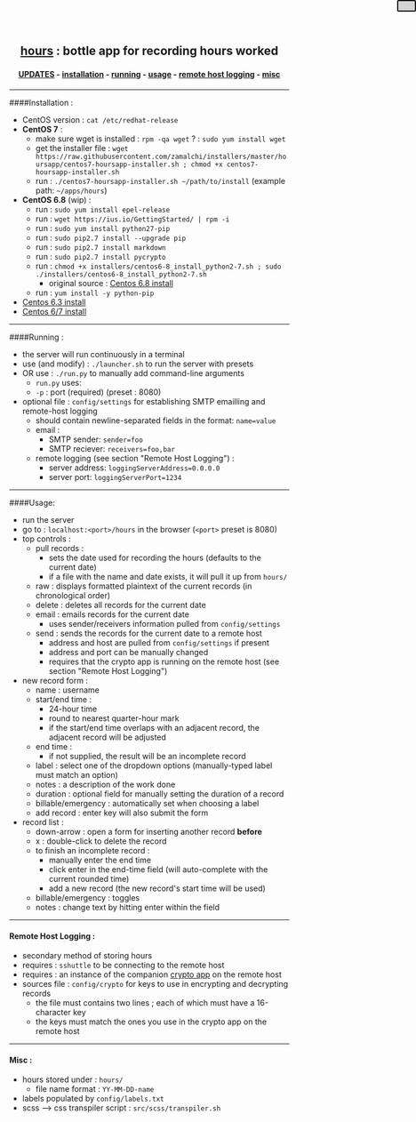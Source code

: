 <center>
<h2>

[hours](https://github.com/zamalchi/hoursapp.git) : bottle app for recording hours worked

</h2>
</center>

<center>
<h4>
    
**[UPDATES](#updates)** - [installation](#installation) - [running](#running) - [usage](#usage) - [remote host logging](#remote-host-logging) - [misc](#misc)

</h4>
</center>

----

<a name="installation"></a>
####Installation :
- CentOS version : `cat /etc/redhat-release`
- **CentOS 7** :
    - make sure wget is installed : `rpm -qa wget` ? : `sudo yum install wget`
    - get the installer file : `wget https://raw.githubusercontent.com/zamalchi/installers/master/hoursapp/centos7-hoursapp-installer.sh ; chmod +x centos7-hoursapp-installer.sh`
    - run : `./centos7-hoursapp-installer.sh ~/path/to/install` (example path: `~/apps/hours`)
- **CentOS 6.8** (wip) :
    - run : `sudo yum install epel-release`
    - run : `wget https://ius.io/GettingStarted/ | rpm -i`
    - run : `sudo yum install python27-pip`
    - run : `sudo pip2.7 install --upgrade pip`
    - run : `sudo pip2.7 install markdown`
    - run : `sudo pip2.7 install pycrypto`
    - run : `chmod +x installers/centos6-8_install_python2-7.sh ; sudo ./installers/centos6-8_install_python2-7.sh`
        - original source : [Centos 6.8 install](https://gist.github.com/xuelangZF/570caf66cd1f204f98905e35336c9fc0)
    - run : `yum install -y python-pip`
- [Centos 6.3 install](https://github.com/h2oai/h2o-2/wiki/installing-python-2.7-on-centos-6.3.-follow-this-sequence-exactly-for-centos-machine-only)
- [Centos 6/7 install](http://tecadmin.net/install-python-2-7-on-centos-rhel/)

----

<a name="running"></a>
####Running :
- the server will run continuously in a terminal
- use (and modify) : `./launcher.sh` to run the server with presets 
- OR use : `./run.py` to manually add command-line arguments
    - `run.py` uses:
    - `-p` : port (required) (preset : 8080)
- optional file : `config/settings` for establishing SMTP emailling and remote-host logging
    - should contain newline-separated fields in the format: `name=value`
    - email :
        - SMTP sender: `sender=foo`
        - SMTP reciever: `receivers=foo,bar`
    - remote logging (see section "Remote Host Logging") :
        - server address: `loggingServerAddress=0.0.0.0`
        - server port: `loggingServerPort=1234`

----

<a name="usage"></a>
####Usage:
- run the server
- go to : `localhost:<port>/hours` in the browser (`<port>` preset is 8080)
- top controls :
    - pull records :
        - sets the date used for recording the hours (defaults to the current date)
        - if a file with the name and date exists, it will pull it up from `hours/`
    - raw : displays formatted plaintext of the current records (in chronological order)
    - delete : deletes all records for the current date
    - email : emails records for the current date
        - uses sender/receivers information pulled from `config/settings`
    - send : sends the records for the current date to a remote host
        - address and host are pulled from `config/settings` if present
        - address and port can be manually changed
        - requires that the crypto app is running on the remote host (see section "Remote Host Logging")
- new record form :
    - name : username
    - start/end time :
        - 24-hour time
        - round to nearest quarter-hour mark
        - if the start/end time overlaps with an adjacent record, the adjacent record will be adjusted
    - end time :
        - if not supplied, the result will be an incomplete record
    - label : select one of the dropdown options (manually-typed label must match an option)
    - notes : a description of the work done
    - duration : optional field for manually setting the duration of a record
    - billable/emergency : automatically set when choosing a label
    - add record : enter key will also submit the form
- record list :
    - down-arrow : open a form for inserting another record **before**
    - x : double-click to delete the record
    - to finish an incomplete record :
        - manually enter the end time
        - click enter in the end-time field (will auto-complete with the current rounded time)
        - add a new record (the new record's start time will be used)
    - billable/emergency : toggles
    - notes : change text by hitting enter within the field

----

<a name="remote-host-logging"></a>
#### Remote Host Logging :
- secondary method of storing hours
- requires : `sshuttle` to be connecting to the remote host
- requires : an instance of the companion [crypto app](https://github.com/zamalchi/crypto-app) on the remote host
- sources file : `config/crypto` for keys to use in encrypting and decrypting records
    - the file must contains two lines ; each of which must have a 16-character key
    - the keys must match the ones you use in the crypto app on the remote host

----

<a name="misc"></a>
#### Misc :
- hours stored under : `hours/`
    - file name format : `YY-MM-DD-name`
- labels populated by `config/labels.txt`
- scss --> css transpiler script : `src/scss/transpiler.sh`

<a href="#top">
    <div style="background-color: lightgrey; position: fixed; right: 0; top: 0; border: 2px solid black; border-radius: 3px;">
        <span class="glyphicon glyphicon-arrow-up" style="padding: 15px"></span>
    </div>
</a>
